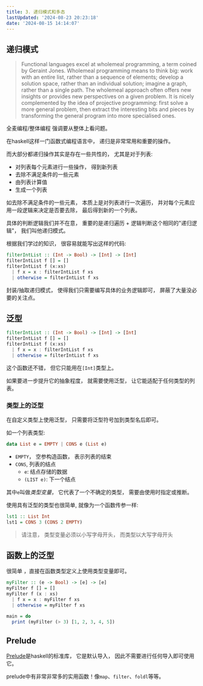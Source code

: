 ```yaml
---
title: 3. 递归模式和多态
lastUpdated: '2024-08-23 20:23:18'
date: '2024-08-15 14:14:07'
---
```

## 递归模式

> Functional languages excel at wholemeal programming, a term coined by Geraint Jones. Wholemeal programming means to think big: work with an entire list, rather than a sequence of elements; develop a solution space, rather than an individual solution; imagine a graph, rather than a single path. The wholemeal approach often offers new insights or provides new perspectives on a given problem. It is nicely complemented by the idea of projective programming: first solve a more general problem, then extract the interesting bits and pieces by transforming the general program into more specialised ones.

全麦编程/整体编程 强调要从整体上看问题。

在haskell这样一门函数式编程语言中， 递归是非常常用和重要的操作。

而大部分都递归操作其实是存在一些共性的， 尤其是对于列表:

* 对列表每个元素进行一些操作， 得到新列表
* 去除不满足条件的一些元素
* 由列表计算值
* 生成一个列表

如去除不满足条件的一些元素， 本质上是对列表进行一次遍历， 并对每个元素应用一段逻辑来决定是否要去除， 最后得到新的一个列表。

具体的判断逻辑我们并不在意， 重要的是递归遍历 + 逻辑判断这个相同的"递归逻辑"， 我们叫他递归模式。

根据我们学过的知识， 很容易就能写出这样的代码:

```haskell
filterIntList :: (Int -> Bool) -> [Int] -> [Int]
filterIntList f [] = []
filterIntList f (x:xs)
  | f x = x : filterIntList f xs
  | otherwise = filterIntList f xs
```

封装/抽取递归模式， 使得我们只需要编写具体的业务逻辑即可， 屏蔽了大量没必要的关注点。

## 泛型

```haskell
filterIntList :: (Int -> Bool) -> [Int] -> [Int]
filterIntList f [] = []
filterIntList f (x:xs)
  | f x = x : filterIntList f xs
  | otherwise = filterIntList f xs
```

这个函数还不错， 但它只能用在`[Int]`类型上。

如果要进一步提升它的抽象程度， 就需要使用泛型， 让它能适配于任何类型的列表。

### 类型上的泛型

在自定义类型上使用泛型， 只需要将泛型符号加到类型名后即可。

如一个列表类型:

```haskell
data List e = EMPTY | CONS e (List e)
```

* `EMPTY`， 空参构造函数， 表示列表的结束
* `CONS`, 列表的结点
  * `e`: 结点存储的数据
  * `(LIST e)`: 下一个结点

其中`e`叫做*类型变量*， 它代表了一个不确定的类型， 需要由使用时指定或推断。

使用具有泛型的类型也很简单,  就像为一个函数传参一样:

```haskell
lst1 :: List Int
lst1 = CONS 3 (CONS 2 EMPTY)
```

> 请注意， 类型变量必须以小写字母开头， 而类型以大写字母开头

## 函数上的泛型

很简单 ，直接在函数类型定义上使用类型变量即可。

```haskell
myFilter :: (e -> Bool) -> [e] -> [e]
myFilter f [] = []
myFilter f (x : xs)
  | f x = x : myFilter f xs
  | otherwise = myFilter f xs

main = do
  print (myFilter (> 3) [1, 2, 3, 4, 5])
```

## Prelude

[Prelude](https://hackage.haskell.org/package/base-4.20.0.1/docs/Prelude.html)是haskell的标准库， 它是默认导入， 因此不需要进行任何导入即可使用它。

prelude中有非常非常多的实用函数！像`map`、`filter`、`foldl`等等。
